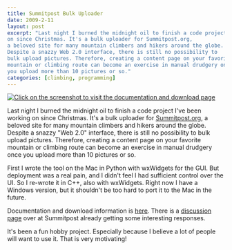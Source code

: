 ```yaml
---
title: Summitpost Bulk Uploader
date: 2009-2-11
layout: post
excerpt: "Last night I burned the midnight oil to finish a code project I've been working
on since Christmas. It's a bulk uploader for Summitpost.org,
a beloved site for many mountain climbers and hikers around the globe.
Despite a snazzy Web 2.0 interface, there is still no possibility to
bulk upload pictures. Therefore, creating a content page on your favorite
mountain or climbing route can become an exercise in manual drudgery once
you upload more than 10 pictures or so."
categories: [climbing, programming]
---
```


[![Click on the screenshot to visit the documentation and download page](/images/bulk_uploader.jpg)](http://www.summitpost.org/article/488357/Summitpost-Bulk-Uploader.html)

Last
night I burned the midnight oil to finish a code project I've been working
on since Christmas. It's a bulk uploader for [Summitpost.org](http://www.summitpost.org/),
a beloved site for many mountain climbers and hikers around the globe.
Despite a snazzy "Web 2.0" interface, there is still no possibility to
bulk upload pictures. Therefore, creating a content page on your favorite
mountain or climbing route can become an exercise in manual drudgery once
you upload more than 10 pictures or so.
  
  
First I wrote the tool on the Mac in Python with wxWidgets for the GUI.
But deployment was a real pain, and I didn't feel I had sufficient control
over the UI. So I re-wrote it in C++, also with wxWidgets. Right now I
have a Windows version, but it shouldn't be too hard to port it to the
Mac in the future.
  
  
Documentation and download information is [here](http://www.summitpost.org/article/488357/Summitpost-Bulk-Uploader.html).
There is a [discussion page](http://www.summitpost.org/phpBB2/viewtopic.php?t=43402) over
at Summitpost already getting some interesting responses.
  
  
It's been a fun hobby project. Especially because I believe a lot of people
will want to use it. That is very motivating!
